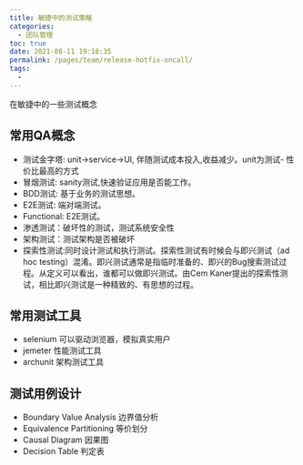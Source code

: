 ```yaml
---
title: 敏捷中的测试策略
categories: 
  - 团队管理
toc: true
date: 2021-08-11 19:18:35
permalink: /pages/team/release-hotfix-oncall/
tags: 
  - 
---
```


在敏捷中的一些测试概念

## 常用QA概念

- 测试金字塔: unit->service->UI, 伴随测试成本投入,收益减少。unit为测试- 性价比最高的方式
- 冒烟测试: sanity测试,快速验证应用是否能工作。
- BDD测试: 基于业务的测试思想。
- E2E测试: 端对端测试。
- Functional: E2E测试。
- 渗透测试：破坏性的测试，测试系统安全性
- 架构测试：测试架构是否被破坏
- 探索性测试:同时设计测试和执行测试。探索性测试有时候会与即兴测试（ad hoc testing）混淆。即兴测试通常是指临时准备的、即兴的Bug搜索测试过程。从定义可以看出，谁都可以做即兴测试。由Cem Kaner提出的探索性测试，相比即兴测试是一种精致的、有思想的过程。

## 常用测试工具

- selenium 可以驱动浏览器，模拟真实用户
- jemeter 性能测试工具
- archunit 架构测试工具

## 测试用例设计

- Boundary Value Analysis 边界值分析
- Equivalence Partitioning 等价划分
- Causal Diagram 因果图
- Decision Table 判定表




